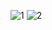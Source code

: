 ![1](https://user-images.githubusercontent.com/91766087/212450838-4ff5df4d-d96a-4ed5-8883-b41aea56d3b6.png)
![2](https://user-images.githubusercontent.com/91766087/212450841-d1bcd208-7156-4c8a-bd8a-94604c77d44a.png)
